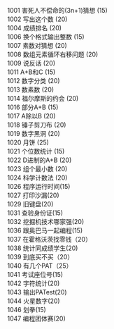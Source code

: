 <div>

1001	害死人不偿命的(3n+1)猜想 (15) <br />
1002	写出这个数 (20) <br />
1004	成绩排名 (20) <br />
1006	换个格式输出整数 (15) <br />
1007	素数对猜想 (20) <br />
1008	数组元素循环右移问题 (20) <br />
1009	说反话 (20) <br />
1011	A+B和C (15) <br />
1012	数字分类 (20) <br />
1013	数素数 (20) <br />
1014	福尔摩斯的约会 (20) <br />
1016	部分A+B (15) <br />
1017	A除以B (20) <br />
1018	锤子剪刀布 (20) <br />
1019	数字黑洞 (20) <br />
1020	月饼 (25) <br />
1021	个位数统计 (15) <br />
1022	D进制的A+B (20) <br />
1023	组个最小数 (20) <br />
1024	科学计数法 (20) <br />
1026	程序运行时间(15) <br />
1027	打印沙漏(20) <br />
1029	旧键盘(20) <br />
1031	查验身份证(15) <br />
1032	挖掘机技术哪家强(20) <br />
1036	跟奥巴马一起编程(15) <br />
1037	在霍格沃茨找零钱（20） <br />
1038	统计同成绩学生(20) <br />
1039	到底买不买（20） <br />
1040	有几个PAT（25） <br />
1041	考试座位号(15) <br />
1042	字符统计(20) <br />
1043	输出PATest(20) <br />
1044	火星数字(20) <br />
1046	划拳(15) <br />
1047	编程团体赛(20) <br />
</div>